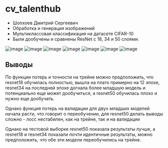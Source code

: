 # cv_talenthub
 - Шопхоев Дмитрий Сергеевич
  - Обработка и генерация изображений
  - Мультиклассовая классификация на датасете CIFAR-10
  - Были дообучены и сравнены ResNet с 18, 34 и 50 слоями.

![image](https://github.com/dimitriish/cv_talenthub/assets/62793986/d084d3a3-ac0b-4a28-9f25-391d7c36e7ef)
![image](https://github.com/dimitriish/cv_talenthub/assets/62793986/c2e71e5e-8d77-4805-b5a1-ec4554b00d65)
![image](https://github.com/dimitriish/cv_talenthub/assets/62793986/9dd7c5ea-f4c2-4386-a807-113115dc3ed3)
![image](https://github.com/dimitriish/cv_talenthub/assets/62793986/24772548-ab20-460a-9024-14e999196dc7)
![image](https://github.com/dimitriish/cv_talenthub/assets/62793986/2c80053a-0e3c-433f-9e56-c9fa36cf4369)
![image](https://github.com/dimitriish/cv_talenthub/assets/62793986/f0c5922b-db87-4f44-ab7a-572522f27bda)
![image](https://github.com/dimitriish/cv_talenthub/assets/62793986/47963fe0-9108-4063-a58f-c54419c51aad)


## Выводы
По функции потерь и точности на трейне можно предположить, что resnet18 обучилась полностью, вышла на плато примерно на 12 эпохе, resnet34 на последней эпохе догнала более младшую модель и потенциально еще может дообучиться, а resnet50 обучилась плохо и нужно еще дообучать.

Однако функция потерь на валидации для двух младших моделей начала расти, что говорит о переобучении, для resnet50 делать выводы сложно - лосс нестабилен, как на трейне, так и на валидации

Однако на тестовой выборке resnet50 показала результаты лучше, а resnet18 и resnet34 показали почти идентичные результаты, можно предположить, что обе эти модели переобучились на трейне.
